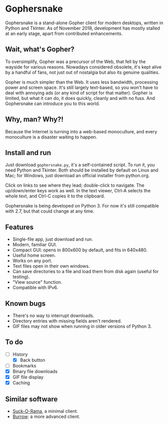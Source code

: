 # Gophersnake

Gophersnake is a stand-alone Gopher client for modern desktops, written in Python and TkInter. As of November 2018, development has mostly stalled at an early stage, apart from contributed enhancements.

## Wait, what's Gopher?

To oversimplify, Gopher was a precursor of the Web, that fell by the wayside for various reasons. Nowadays considered obsolete, it's kept alive by a handful of fans, not just out of nostalgia but also its genuine qualities.

Gopher is much simpler than the Web. It uses less bandwidth, processing power and screen space. It's still largely text-based, so you won't have to deal with annoying ads (or any kind of script for that matter). Gopher is limited, but what it can do, it does quickly, cleanly and with no fuss. And Gophersnake can introduce you to this world.

## Why, man? Why?!

Because the Internet is turning into a web-based monoculture, and every monoculture is a disaster waiting to happen.

## Install and run

Just download `gophersnake.py`, it's a self-contained script. To run it, you need Python and Tkinter. Both should be installed by default on Linux and Mac; for Windows, just download an official installer from python.org.

Click on links to see where they lead; double-click to navigate. The up/down/enter keys work as well. In the text viewer, Ctrl-A selects the whole text, and Ctrl-C copies it to the clipboard.

Gophersnake is being developed on Python 3. For now it's still compatible with 2.7, but that could change at any time.

## Features

- Single-file app, just download and run.
- Modern, familiar GUI.
- Compact GUI: opens in 800x600 by default, and fits in 640x480.
- Useful home screen.
- Works on any port.
- Text files open in their own windows.
- Can save directories to a file and load them from disk again (useful for testing).
- "View source" function.
- Compatible with IPv6.

## Known bugs

- There's no way to interrupt downloads.
- Directory entries with missing fields aren't rendered.
- GIF files may not show when running in older versions of Python 3.

## To do

- [ ] History
  - [X] Back button
- [ ] Bookmarks
- [X] Binary file downloads
- [X] GIF file display
- [X] Caching

## Similar software

- [Suck-O-Rama](https://github.com/avysk/suck-o-rama), a minimal client.
- [Burrow](https://github.com/sloumdrone/burrow): a more advanced client.
